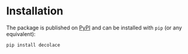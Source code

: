 # Installation

The package is published on [PyPI](https://pypi.org/project/deezer-python/) and can be installed with `pip` (or any equivalent):

```bash
pip install decolace
```
